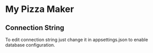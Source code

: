 # My Pizza Maker

## Connection String

To edit connection string just change it in appsettings.json to enable database configuration.
